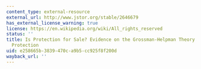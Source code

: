 ```yaml
---
content_type: external-resource
external_url: http://www.jstor.org/stable/2646679
has_external_license_warning: true
license: https://en.wikipedia.org/wiki/All_rights_reserved
status: ''
title: Is Protection for Sale? Evidence on the Grossman-Helpman Theory of Endogenous
  Protection
uid: e258665b-3839-470c-a9b5-cc925f8f200d
wayback_url: ''
---
```

